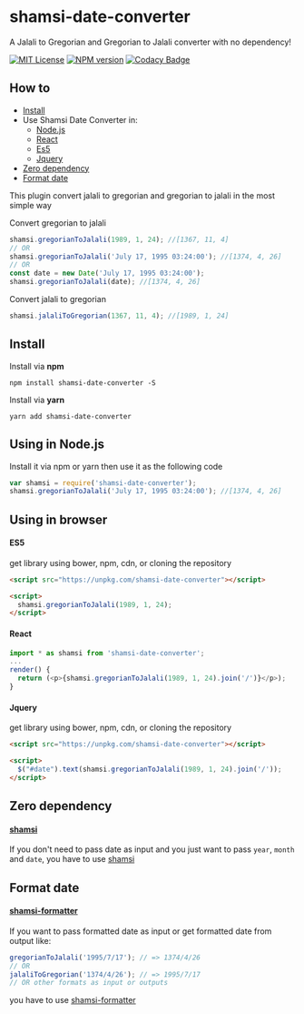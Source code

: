 # shamsi-date-converter

A Jalali to Gregorian and Gregorian to Jalali converter with no dependency!

[![MIT License](https://img.shields.io/badge/license-MIT-blue.svg?style=flat)](LICENSE)
[![NPM version](https://img.shields.io/npm/v/shamsi-date-converter.svg?style=flat)](https://npmjs.org/package/shamsi-date-converter)
[![Codacy Badge](https://app.codacy.com/project/badge/Grade/f447e66b1f5c4c7898e9dfda3cef6ef9)](https://www.codacy.com/gh/msdit/shamsi-date-converter/dashboard?utm_source=github.com&utm_medium=referral&utm_content=msdit/shamsi-date-converter&utm_campaign=Badge_Grade)

<!-- [![Package Quality](https://npm.packagequality.com/shield/shamsi.svg)](https://packagequality.com/#?package=shamsi) -->

## How to

- [Install](#install)
- Use Shamsi Date Converter in:
  - [Node.js](#using-in-nodejs)
  - [React](#react)
  - [Es5](#es5)
  - [Jquery](#jquery)
- [Zero dependency](#zero-dependency)
- [Format date](#format-date)

This plugin convert jalali to gregorian and gregorian to jalali in the most simple way

Convert gregorian to jalali

```js
shamsi.gregorianToJalali(1989, 1, 24); //[1367, 11, 4]
// OR
shamsi.gregorianToJalali('July 17, 1995 03:24:00'); //[1374, 4, 26]
// OR
const date = new Date('July 17, 1995 03:24:00');
shamsi.gregorianToJalali(date); //[1374, 4, 26]
```

Convert jalali to gregorian

```js
shamsi.jalaliToGregorian(1367, 11, 4); //[1989, 1, 24]
```

## Install

Install via **npm**

```shell
npm install shamsi-date-converter -S
```

Install via **yarn**

```shell
yarn add shamsi-date-converter
```

## Using in Node.js

Install it via npm or yarn then use it as the following code

```js
var shamsi = require('shamsi-date-converter');
shamsi.gregorianToJalali('July 17, 1995 03:24:00'); //[1374, 4, 26]
```

## Using in browser

#### ES5

get library using bower, npm, cdn, or cloning the repository

```HTML
<script src="https://unpkg.com/shamsi-date-converter"></script>

<script>
  shamsi.gregorianToJalali(1989, 1, 24);
</script>
```

#### React

```js
import * as shamsi from 'shamsi-date-converter';
...
render() {
  return (<p>{shamsi.gregorianToJalali(1989, 1, 24).join('/')}</p>);
}

```

#### Jquery

get library using bower, npm, cdn, or cloning the repository

```HTML
<script src="https://unpkg.com/shamsi-date-converter"></script>

<script>
  $("#date").text(shamsi.gregorianToJalali(1989, 1, 24).join('/'));
</script>
```

## Zero dependency

#### [shamsi](https://www.npmjs.com/package/shamsi)

If you don't need to pass date as input and you just want to pass `year`, `month` and `date`, you have to use [shamsi](https://www.npmjs.com/package/shamsi)

## Format date

#### [shamsi-formatter](https://www.npmjs.com/package/shamsi-formatter)

If you want to pass formatted date as input or get formatted date from output like:

```js
gregorianToJalali('1995/7/17'); // => 1374/4/26
// OR
jalaliToGregorian('1374/4/26'); // => 1995/7/17
// OR other formats as input or outputs
```

you have to use [shamsi-formatter](https://www.npmjs.com/package/shamsi-formatter)
